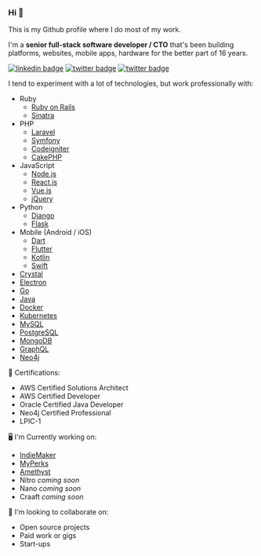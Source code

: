 ### Hi 👋

This is my Github profile where I do most of my work. 

I'm a **senior full-stack software developer / CTO** that's been building platforms, websites, mobile apps, hardware for the better part of 16 years.

[![linkedin badge](https://img.shields.io/badge/seannieuwoudt-30302f?style=flat&logo=linkedin)](https://www.linkedin.com/in/seannieuwoudt)
[![twitter badge](https://img.shields.io/badge/@302F33-30302f?style=flat&logo=twitter)](https://twitter.com/302F33)
[![twitter badge](https://img.shields.io/badge/seannieuwoudt-30302f?style=flat&logo=stackoverflow)](https://stackoverflow.com/users/482842/seannieuwoudt)

I tend to experiment with a lot of technologies, but work professionally with:

- Ruby
    - [Ruby on Rails](https://rubyonrails.org/)
    - [Sinatra](http://sinatrarb.com/)
- PHP
    - [Laravel](https://laravel.com/)
    - [Symfony](https://symfony.com/)
    - [Codeigniter](https://codeigniter.com/)
    - [CakePHP](https://cakephp.org/)
- JavaScript
    - [Node.js](https://nodejs.org/en/)
    - [React.js](React.js)
    - [Vue.js](https://vuejs.org/)
    - [jQuery](https://jquery.com/)
- Python
    - [Django](https://www.djangoproject.com/)
    - [Flask](https://palletsprojects.com/p/flask/)
- Mobile (Android / iOS)
    - [Dart](https://dart.dev/)
    - [Flutter](https://flutter.dev/)
    - [Kotlin](https://kotlinlang.org/)
    - [Swift](https://developer.apple.com/swift/)
- [Crystal](https://crystal-lang.org/)
- [Electron](https://www.electronjs.org/)
- [Go](https://golang.org/)
- [Java](https://java.com/en/download/)
- [Docker](https://www.docker.com/)
- [Kubernetes](https://kubernetes.io/)
- [MySQL](https://www.mysql.com/)
- [PostgreSQL](https://www.postgresql.org/)
- [MongoDB](https://www.mongodb.com/)
- [GraphQL](https://graphql.org/)
- [Neo4j](https://neo4j.com/)

🦠 Certifications: 

- AWS Certified Solutions Architect
- AWS Certified Developer 
- Oracle Certified Java Developer
- Neo4j Certified Professional
- LPIC-1

🖥 I'm Currently working on: 

- [IndieMaker](https://indiemaker.co)
- [MyPerks](https://myperks.co.za)
- [Amethyst](https://github.com/amethyst-framework)
- Nitro _coming soon_
- Nano _coming soon_
- Craaft _coming soon_

🤼 I'm looking to collaborate on: 

- Open source projects 
- Paid work or gigs
- Start-ups



![<Title for your card>](https://github-readme-stats.vercel.app/api?username=sn&show_icons=true&theme=radical)

